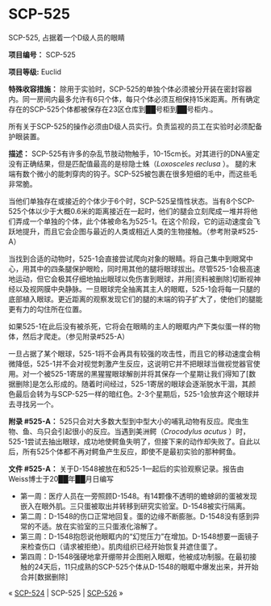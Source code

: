 # SCP-525
                        




SCP-525, 占据着一个D级人员的眼睛



**项目编号：** SCP-525

**项目等级:**  Euclid

**特殊收容措施：** 除用于实验时，SCP-525的单独个体必须被分开装在密封容器内。同一房间内最多允许有6只个体，每只个体必须互相保持15米距离。所有确定存在的SCP-525个体都被保存在23区仓库到██号柜到██号柜内.。

所有关于SCP-525的操作必须由D级人员实行。负责监视的员工在实验时必须配备护眼装置。

**描述：** SCP-525有许多的杂乱节肢动物触手，10-15cm长。对其进行的DNA鉴定没有正确结果，但是匹配值最高的是棕隐士蛛（*Loxosceles reclusa* ）。 腿的末端有数个微小的能刺穿肉的钩子。SCP-525被包裹在很多短细的毛中，而这些毛非常脆。

当他们单独存在或接近的个体少于6个时，SCP-525呈惰性状态。当有8个SCP-525个体以少于大概0.6米的距离接近在一起时，他们的腿会立刻爬成一堆并将他们弄成一个单独的个体，此个体被命名为525-1。在这个阶段，它的运动速度会飞跃地提升，而且它会企图与最近的人类或相近人类的生物接触。（参考附录#525-A）

当找到合适的动物时，525-1会直接尝试爬向对象的眼睛。将自己集中到眼窝中心，用其中的四条腿保护眼睑，同时用其他的腿将眼球拔出。尽管525-1会极高速地运动，但它会极其仔细地抽出眼球以免伤害到眼球，并用[资料被删除]切断视神经以及视网膜中央静脉。一旦眼球完全抽离其主人的眼眶，525-1会将每一只腿的底部植入眼球。更近距离的观察发现它们的腿的末端的钩子扩大了，使他们的腿能更有力的勾住所在位置。

如果525-1在此后没有被杀死，它将会在眼睛的主人的眼眶内产下类似蛋一样的物体，然后才爬走。（参见附录#525-A）

一旦占据了某个眼球，525-1将不会再具有较强的攻击性，而且它的移动速度会稍微降低，525-1并不会对视觉刺激产生反应，这说明它并不把眼球当做视觉器官使用。对一个被525-1寄居的黑猩猩眼球解剖并将其保存一个星期让我们得知了[数据删除]是怎么形成的。随着时间经过，525-1寄居的眼球会逐渐脱水干涸，其颜色最后会转为与SCP-525一样的暗红色。2-3个星期后，525-1会放弃这个眼球并去寻找另一个。

**附录 #525-A：** 525只会对大多数大型到中型大小的哺乳动物有反应。爬虫生物、鱼、鸟只会引起很小的反应。当遇到美洲鳄（*Crocodylus acutus* ）时，525-1尝试去抽出眼球，成功地使鳄鱼失明了，但接下来的动作却失败了。自此以后，所有525个体都不再对鳄鱼产生反应，即使不是最初实验的那种鳄鱼。

**文件 #525-A：** 关于D-1548被放在和525-1一起后的实验观察记录。报告由Weiss博士于20██年██月日编写

- 第一周：医疗人员在一旁照顾D-1548。有14颗像不透明的蟾蜍卵的蛋被发现嵌入在眼外肌。三只蛋被取出并转移到研究实验室。D-1548被实行隔离。
- 第二周：D-1548的伤口正常地回复。蛋的边缘不断膨胀。D-1548没有感到异常的不适。放在实验室的三只蛋液化溶解了。
- 第三周：D-1548抱怨说他眼眶内的“幻觉压力”在增加。D-1548想要一面镜子来检查伤口（请求被拒绝）。肌肉组织已经开始恢复并遮住蛋了。
- 第四周：D-1548强硬地拿开绷带并企图剜入眼眶，他被成功制服。在最初接触的24天后，11只成熟的SCP-525个体从D-1548的眼眶中爆发出来，并开始合并[数据删除]



« [SCP-524](/scp-524) | SCP-525 | [SCP-526](/scp-526) »





                    